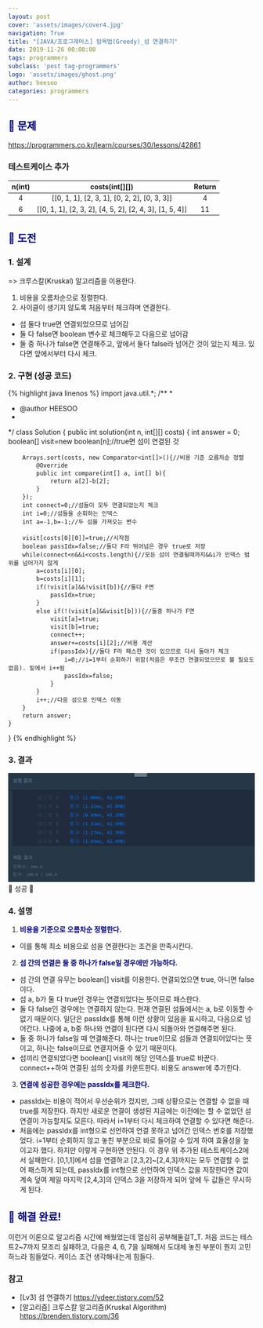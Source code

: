 ```yaml
---
layout: post
cover: 'assets/images/cover4.jpg'
navigation: True
title: "[JAVA/프로그래머스] 탐욕법(Greedy)_섬 연결하기"
date: 2019-11-26 00:00:00
tags: programmers
subclass: 'post tag-programmers'
logo: 'assets/images/ghost.png'
author: heesoo
categories: programmers
---
```

## <span style="color:navy">👀 문제</span>
<https://programmers.co.kr/learn/courses/30/lessons/42861>

### 테스트케이스 추가  

| n(int) | costs(int[][]) | Return |
| :----: | :----: | :----: |
| 4 | [[0, 1, 1], [2, 3, 1], [0, 2, 2], [0, 3, 3]] | 4 |
| 6 | [[0, 1, 1], [2, 3, 2], [4, 5, 2], [2, 4, 3], [1, 5, 4]] | 11 |

## <span style="color:navy">👊 도전</span>

### 1. 설계
=> 크루스칼(Kruskal) 알고리즘을 이용한다.
1. 비용을 오름차순으로 정렬한다.
2. 사이클이 생기지 않도록 처음부터 체크하며 연결한다.
- 섬 둘다 true면 연결되었으므로 넘어감
- 둘 다 false면 boolean 변수로 체크해두고 다음으로 넘어감
- 둘 중 하나가 false면 연결해주고, 앞에서 둘다 false라 넘어간 것이 있는지 체크. 있다면 앞에서부터 다시 체크.

### 2. 구현 (성공 코드)
{% highlight java linenos %}
import java.util.*;
/**
 *
 * @author HEESOO
 *
 */
class Solution {
    public int solution(int n, int[][] costs) {
        int answer = 0;
        boolean[] visit=new boolean[n];//true면 섬이 연결된 것

        Arrays.sort(costs, new Comparator<int[]>(){//비용 기준 오름차순 정렬
            @Override
            public int compare(int[] a, int[] b){
                return a[2]-b[2];
            }
        });
        int connect=0;//섬들이 모두 연결되었는지 체크
        int i=0;//섬들을 순회하는 인덱스
        int a=-1,b=-1;//두 섬을 가져오는 변수

        visit[costs[0][0]]=true;//시작점
        boolean passIdx=false;//둘다 F라 뛰어넘은 경우 true로 저장
        while(connect<n&&i<costs.length){//모든 섬이 연결될때까지&&i가 인덱스 범위를 넘어가지 않게
            a=costs[i][0];
            b=costs[i][1];
            if(!visit[a]&&!visit[b]){//둘다 F면
                passIdx=true;
            }
            else if(!(visit[a]&&visit[b])){//둘중 하나가 F면
                visit[a]=true;
                visit[b]=true;
                connect++;
                answer+=costs[i][2];//비용 계산
                if(passIdx){//둘다 F라 패스한 것이 있으므로 다시 돌아가 체크
                    i=0;//i=1부터 순회하기 위함(처음은 무조건 연결되었으므로 볼 필요도 없음). 밑에서 i++됨
                    passIdx=false;
                }
            }
            i++;//다음 섬으로 인덱스 이동
        }
        return answer;
    }
}
{% endhighlight %}

### 3. 결과
![실행결과](./assets/images/191126_1.PNG)
🤟 성공 🤟

### 4. 설명
1. **<span style="color:navy">비용을 기준으로 오름차순 정렬한다.</span>**
- 이를 통해 최소 비용으로 섬을 연결한다는 조건을 만족시킨다.  
2. **<span style="color:navy">섬 간의 연결은 둘 중 하나가 false일 경우에만 가능하다.</span>**
- 섬 간의 연결 유무는 boolean[] visit를 이용한다. 연결되었으면 true, 아니면 false이다.
- 섬 a, b가 둘 다 true인 경우는 연결되었다는 뜻이므로 패스한다.
- 둘 다 false인 경우에는 연결하지 않는다. 현재 연결된 섬들에서는 a, b로 이동할 수 없기 때문이다. 일단은 passIdx를 통해 이런 상황이 있음을 표시하고, 다음으로 넘어간다. 나중에 a, b중 하나와 연결이 된다면 다시 되돌아와 연결해주면 된다.
- 둘 중 하나가 false일 때 연결해준다. 하나는 true이므로 섬들과 연결되어있다는 뜻이고, 하나는 false이므로 연결지어줄 수 있기 때문이다.
- 섬끼리 연결되었다면 boolean[] visit의 해당 인덱스를 true로 바꾼다. connect++하여 연결된 섬의 숫자를 카운트한다. 비용도 answer에 추가한다.  
3. **<span style="color:navy">연결에 성공한 경우에는 passIdx를 체크한다.</span>**
- passIdx는 비용이 적어서 우선순위가 컸지만, 그때 상황으로는 연결할 수 없을 때 true를 저장한다. 하지만 새로운 연결이 생성된 지금에는 이전에는 할 수 없었던 섬 연결이 가능할지도 모른다. 따라서 i=1부터 다시 체크하여 연결할 수 있다면 해준다.
- 처음에는 passIdx를 int형으로 선언하여 연결 못하고 넘어간 인덱스 번호를 저장했었다. i=1부터 순회하지 않고 놓친 부분으로 바로 들어갈 수 있게 하여 효율성을 높이고자 했다. 하지만 이렇게 구현하면 안된다. 이 경우 위 추가된 테스트케이스2에서 실패한다. [0,1,1]에서 섬을 연결하고 [2,3,2]~[2,4,3]까지는 모두 연결할 수 없어 패스하게 되는데, passIdx를 int형으로 선언하여 인덱스 값을 저장한다면 값이 계속 덮여 제일 마지막 [2,4,3]의 인덱스 3을 저장하게 되어 앞에 두 값들은 무시하게 된다.


## <span style="color:navy">👏 해결 완료!</span>
이런거 이론으로 알고리즘 시간에 배웠었는데 열심히 공부해둘걸T_T. 처음 코드는 테스트2~7까지 모조리 실패하고, 다음은 4, 6, 7을 실패해서 도대체 놓친 부분이 뭔지 고민하느라 힘들었다. 케이스 조건 생각해내는게 힘들다.

### 참고
- [Lv3] 섬 연결하기 <https://ydeer.tistory.com/52>
- [알고리즘] 크루스칼 알고리즘(Kruskal Algorithm) <https://brenden.tistory.com/36>
